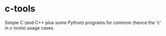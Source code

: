 # c-tools
Simple C (and C++ plus some Python) programs for common (hence the 'c' in c-tools) usage cases.
